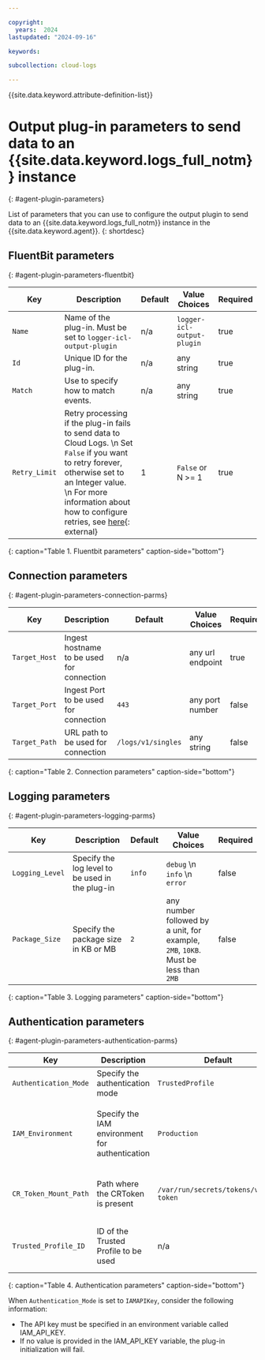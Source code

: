 ```yaml
---

copyright:
  years:  2024
lastupdated: "2024-09-16"

keywords:

subcollection: cloud-logs

---
```


{{site.data.keyword.attribute-definition-list}}

# Output plug-in parameters to send data to an {{site.data.keyword.logs_full_notm}} instance
{: #agent-plugin-parameters}


List of parameters that you can use to configure the output plugin to send data to an {{site.data.keyword.logs_full_notm}} instance in the {{site.data.keyword.agent}}.
{: shortdesc}

## FluentBit parameters
{: #agent-plugin-parameters-fluentbit}

|  Key   |  Description |  Default | Value Choices  | Required  |
|--------|---|---|---|---|
| `Name`   |  Name of the plug-in. Must be set to `logger-icl-output-plugin` | n/a  |  `logger-icl-output-plugin` | true  |
| `Id`     |  Unique ID for the plug-in. |  n/a |  any string  | true  |
| `Match`  |  Use to specify how to match events. |  n/a |  any string  | true  |
| `Retry_Limit` |  Retry processing if the plug-in fails to send data to Cloud Logs.  \n Set `False` if you want to retry forever, otherwise set to an Integer value.  \n For more information about how to configure retries, see [here](https://docs.fluentbit.io/manual/administration/scheduling-and-retries#configuring-retries){: external} |  1 |  `False` or N >= 1  | true  |
{: caption="Table 1. Fluentbit parameters" caption-side="bottom"}


## Connection parameters
{: #agent-plugin-parameters-connection-parms}

|  Key   |  Description |  Default | Value Choices  | Required  |
|--------|---|---|---|---|
|  `Target_Host` |  Ingest hostname to be used for connection |  n/a |  any url endpoint  | true  |
|  `Target_Port` |  Ingest Port to be used for connection |  `443` |  any port number  | false  |
|  `Target_Path` |  URL path to be used for connection |  `/logs/v1/singles` |  any string  | false  |
{: caption="Table 2. Connection parameters" caption-side="bottom"}

## Logging parameters
{: #agent-plugin-parameters-logging-parms}

|  Key   |  Description |  Default | Value Choices  | Required  |
|--------|---|---|---|---|
|  `Logging_Level` |  Specify the log level to be used in the plug-in |  `info` |  `debug`  \n `info`  \n `error`  | false  |
|  `Package_Size` | Specify the package size in KB or MB | `2` | any number followed by a unit, for example, `2MB`, `10KB`. Must be less than `2MB` | false |
{: caption="Table 3. Logging parameters" caption-side="bottom"}


## Authentication parameters
{: #agent-plugin-parameters-authentication-parms}

|  Key   |  Description |  Default | Value Choices  | Required  |
|--------|---|---|---|---|
|  `Authentication_Mode` |  Specify the authentication mode |  `TrustedProfile` | `TrustedProfile`  \n `IAMAPIKey`  | false  |
|  `IAM_Environment` |  Specify the IAM environment for authentication |  `Production` |  `Production` specifies the public endpoint `iam.cloud.ibm.com`  \n `PrivateProduction` specifies the private endpoint `private.iam.cloud.ibm.com` | false  |
|  `CR_Token_Mount_Path` |  Path where the CRToken is present |  `/var/run/secrets/tokens/vault-token` | any string  | false - Only used when Authentication_Mode is set to TrustedProfile  |
|  `Trusted_Profile_ID` |  ID of the Trusted Profile to be used |  n/a |  any string	  | true - Only used when Authentication_Mode is set to TrustedProfile |
{: caption="Table 4. Authentication parameters" caption-side="bottom"}

When `Authentication_Mode` is set to `IAMAPIKey`, consider the following information:

- The API key must be specified in an environment variable called IAM_API_KEY.
- If no value is provided in the IAM_API_KEY variable, the plug-in initialization will fail.
